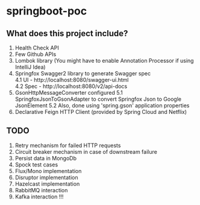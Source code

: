 # springboot-poc

## What does this project include?
1. Health Check API
2. Few Github APIs
3. Lombok library (You might have to enable Annotation Processor if using IntelliJ Idea)  
4. Springfox Swagger2 library to generate Swagger spec  
  4.1 UI - http://localhost:8080/swagger-ui.html  
  4.2 Spec - http://localhost:8080/v2/api-docs  
5. GsonHttpMessageConverter configured
  5.1 SpringfoxJsonToGsonAdapter to convert Springfox Json to Google JsonElement
  5.2 Also, done using 'spring.gson' application properties
6. Declarative Feign HTTP Client (provided by Spring Cloud and Netflix)

## TODO
1. Retry mechanism for failed HTTP requests
2. Circuit breaker mechanism in case of downstream failure
3. Persist data in MongoDb
4. Spock test cases
5. Flux/Mono implementation
6. Disruptor implementation
7. Hazelcast implementation
8. RabbitMQ interaction
9. Kafka interaction
!!!